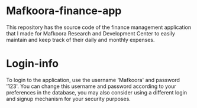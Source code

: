 # Mafkoora-finance-app
This repository has the source code of the finance management application that I made for Mafkoora Research and Development Center to easily maintain and keep track of their daily and monthly expenses. 

# Login-info
To login to the application, use the username 'Mafkoora' and password '123'. You can change this username and password according to your preferences in the database, you may also consider using a different login and signup mechanism for your security purposes. 
